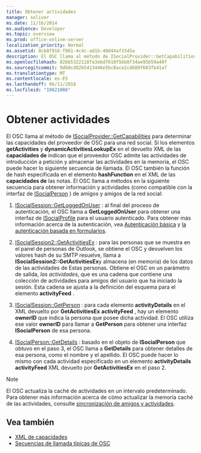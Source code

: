 ```yaml
---
title: Obtener actividades
manager: soliver
ms.date: 11/16/2014
ms.audience: Developer
ms.topic: overview
ms.prod: office-online-server
localization_priority: Normal
ms.assetid: 8cb8f916-f061-4c4c-ad1b-40d44af3345a
description: El OSC llama al método de ISocialProvider::GetCapabilities para determinar las capacidades del proveedor de OSC para una red social.
ms.openlocfilehash: 82bb5322118fa3ebd7610f56b8f34ae95b59a40f
ms.sourcegitcommit: 9d60cd82b5413446e5bc8ace2cd689f683fb41a7
ms.translationtype: MT
ms.contentlocale: es-ES
ms.lasthandoff: 06/11/2018
ms.locfileid: "19821086"
---
```

# <a name="getting-activities"></a>Obtener actividades

El OSC llama al método de [ISocialProvider::GetCapabilities](isocialprovider-getcapabilities.md) para determinar las capacidades del proveedor de OSC para una red social. Si los elementos **getActivities** y **dynamicActivitiesLookupEx** en el devuelto XML de las **capacidades de** indican que el proveedor OSC admite las actividades de introducción a petición y almacenar las actividades en la memoria, el OSC puede hacer lo siguiente secuencia de llamada. El OSC también la función de hash especificada en el elemento **hashFunction** en el XML de las **capacidades de** las notas. El OSC llama a métodos en la siguiente secuencia para obtener información y actividades (como compatible con la interfaz de [ISocialPerson](isocialpersoniunknown.md) ) de amigos y amigos de la red social: 
  
1. [ISocialSession::GetLoggedOnUser](isocialsession-getloggedonuser.md) : al final del proceso de autenticación, el OSC llama a **GetLoggedOnUser** para obtener una interfaz de [ISocialProfile](isocialprofileisocialperson.md) para el usuario autenticado. Para obtener más información acerca de la autenticación, vea [Autenticación básica](basic-authentication.md) y [la autenticación basada en formularios](forms-based-authentication.md).
    
2. [ISocialSession2::GetActivitiesEx](isocialsession2-getactivitiesex.md) : para las personas que se muestra en el panel de personas de Outlook, se obtiene el OSC y devuelven los valores hash de su SMTP resuelve, llama a **ISocialSession2::GetActivitiesEx**y almacena (en memoria) de los datos de las actividades de Estas personas. Obtiene el OSC en un parámetro de salida, _las actividades_, que es una cadena que contiene una colección de actividades para amigos del usuario que ha iniciado la sesión. Esta cadena se ajusta a la definición del esquema para el elemento **activityFeed** . 
    
3. [ISocialSession::GetPerson](isocialsession-getperson.md) : para cada elemento **activityDetails** en el XML devuelto por **GetActivitiesEx** **activityFeed** , hay un elemento **ownerID** que indica la persona que posee dicha actividad. El OSC utiliza ese valor **ownerID** para llamar a **GetPerson** para obtener una interfaz **ISocialPerson** de esa persona. 
    
4. [ISocialPerson::GetDetails](isocialperson-getdetails.md) : basado en el objeto de **ISocialPerson** que obtuvo en el paso 3, el OSC llama a **GetDetails** para obtener detalles de esa persona, como el nombre y el apellido. El OSC puede hacer lo mismo con cada actividad especificado en un elemento **activityDetails** **activityFeed** XML devuelto por **GetActivitiesEx** en el paso 2. 
    
> [!NOTE]
> El OSC actualiza la caché de actividades en un intervalo predeterminado. Para obtener más información acerca de cómo actualizar la memoria caché de las actividades, consulte [sincronización de amigos y actividades](synchronizing-friends-and-activities.md). 
  
## <a name="see-also"></a>Vea también

- [XML de capacidades](xml-for-capabilities.md)
- [Secuencias de llamada típicas de OSC](osc-typical-calling-sequences.md)

